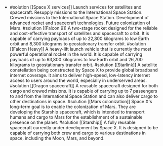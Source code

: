   - #solution [[Space X services]]
   Launch services for satellites and spacecraft.
   Resupply missions to the International Space Station.
   Crewed missions to the International Space Station.
   Development of advanced rocket and spacecraft technologies.
   Future colonization of Mars.
   #solution [[Falcon 9]]
   A two-stage rocket designed for the reliable and cost-effective transport of satellites and spacecraft to orbit. It is capable of carrying payloads of up to 22,800 kilograms to low Earth orbit and 8,300 kilograms to geostationary transfer orbit.
   #solution [[Falcon Heavy]]
   A heavy-lift launch vehicle that is currently the most powerful operational rocket in the world. It is capable of carrying payloads of up to 63,800 kilograms to low Earth orbit and 26,700 kilograms to geostationary transfer orbit.
   #solution [[Starlink]]
   A satellite constellation being constructed by Space X to provide global broadband internet coverage. It aims to deliver high-speed, low-latency internet access to users around the world, especially in underserved areas.
   #solution [[Dragon spacecraft]]
   A reusable spacecraft designed for both cargo and crewed missions. It is capable of carrying up to 7 passengers to and from the International Space Station and can also deliver cargo to other destinations in space.
   #solution [[Mars colonization]]
   Space X's long-term goal is to enable the colonization of Mars. They are developing the Starship spacecraft, which is intended to transport humans and cargo to Mars for the establishment of a sustainable presence on the planet.
   #solution [[Starship]]
   A fully reusable spacecraft currently under development by Space X. It is designed to be capable of carrying both crew and cargo to various destinations in space, including the Moon, Mars, and beyond.


